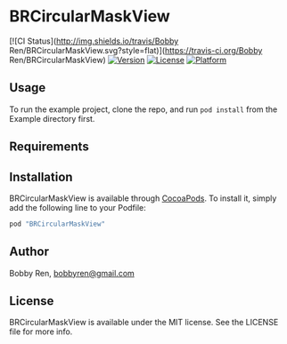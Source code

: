 # BRCircularMaskView

[![CI Status](http://img.shields.io/travis/Bobby Ren/BRCircularMaskView.svg?style=flat)](https://travis-ci.org/Bobby Ren/BRCircularMaskView)
[![Version](https://img.shields.io/cocoapods/v/BRCircularMaskView.svg?style=flat)](http://cocoapods.org/pods/BRCircularMaskView)
[![License](https://img.shields.io/cocoapods/l/BRCircularMaskView.svg?style=flat)](http://cocoapods.org/pods/BRCircularMaskView)
[![Platform](https://img.shields.io/cocoapods/p/BRCircularMaskView.svg?style=flat)](http://cocoapods.org/pods/BRCircularMaskView)

## Usage

To run the example project, clone the repo, and run `pod install` from the Example directory first.

## Requirements

## Installation

BRCircularMaskView is available through [CocoaPods](http://cocoapods.org). To install
it, simply add the following line to your Podfile:

```ruby
pod "BRCircularMaskView"
```

## Author

Bobby Ren, bobbyren@gmail.com

## License

BRCircularMaskView is available under the MIT license. See the LICENSE file for more info.
